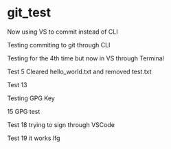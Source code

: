 # git_test

Now using VS to commit instead of CLI

Testing commiting to git through CLI

Testing for the 4th time but now in VS through Terminal

Test 5 Cleared hello_world.txt and removed test.txt

Test 13

Testing GPG Key

15 GPG test

Test 18 trying to sign through VSCode

Test 19 it works lfg